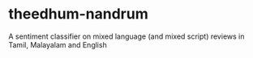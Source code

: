 # theedhum-nandrum
A sentiment classifier on mixed language (and mixed script) reviews in Tamil, Malayalam and English
